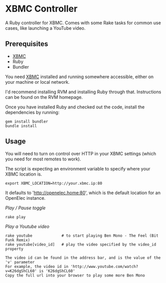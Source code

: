 # XBMC Controller

A Ruby controller for XBMC. Comes with some Rake tasks for common use cases, like launching a YouTube video.


## Prerequisites

- [XBMC](http://xbmc.org)
- Ruby
- Bundler

You need [XBMC](http://xbmc.org) installed and running somewhere accessible, either on your machine or local network.

I'd recommend installing RVM and installing Ruby through that. Instructions can be found on the RVM homepage.

Once you have installed Ruby and checked out the code, install the dependencies by running:

    gem install bundler
    bundle install


## Usage
You will need to turn on control over HTTP in your XBMC settings (which you need for most remotes to work).

The script is expecting an environment variable to specify where your XBMC location is.

    export XBMC_LOCATION=http://your.xbmc.ip:80

It defaults to 'http://openelec.home:80', which is the default location for an OpenElec instance.

_Play / Pause toggle_

    rake play

_Play a Youtube video_

    rake youtube             # to start playing Ben Mono - The Feel (Bit Funk Remix)
    rake youtube[video_id]   # play the video specified by the video_id property

    The video id can be found in the address bar, and is the value of the 'v' parameter
    For example, the video id in 'http://www.youtube.com/watch?v=K26dgShCL60' is 'K26dgShCL60'
    Copy the full url into your browser to play some more Ben Mono
